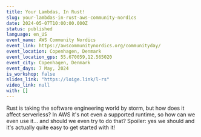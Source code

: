 ```yaml
---
title: Your Lambdas, In Rust!
slug: your-lambdas-in-rust-aws-community-nordics
date: 2024-05-07T10:00:00.000Z
status: published
language: en_US
event_name: AWS Community Nordics
event_link: https://awscommunitynordics.org/communityday/
event_location: Copenhagen, Denmark
event_location_gps: 55.670059,12.565020
event_city: Copenhagen, Denmark
event_days: 7 May, 2024
is_workshop: false
slides_link: "https://loige.link/l-rs"
video_link: null
with: []
---
```


Rust is taking the software engineering world by storm, but how does it affect serverless? In AWS it's not even a supported runtime, so how can we even use it... and should we even try to do that? Spoiler: yes we should and it's actually quite easy to get started with it!
